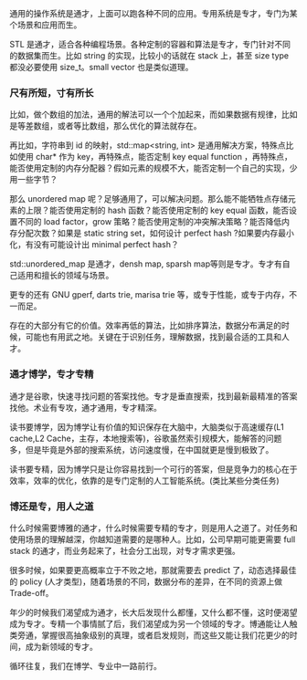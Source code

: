 通用的操作系统是通才，上面可以跑各种不同的应用。专用系统是专才，专门为某个场景和应用而生。

STL 是通才，适合各种编程场景。各种定制的容器和算法是专才，专门针对不同的数据集而生。比如 string 的实现，比较小的话就在 stack 上，甚至 size type 都没必要使用 size_t。small vector 也是类似道理。

### 尺有所短，寸有所长

比如，做个数组的加法，通用的解法可以一个个加起来，而如果数据有规律，比如是等差数组，或者等比数组，那么优化的算法就存在。

再比如，字符串到 id 的映射，std::map<string, int> 是通用解决方案，特殊点比如使用 char* 作为 key，再特殊点，能否定制 key equal function ，再特殊点，能否使用定制的内存分配器？假如元素的规模不大，能否定制一个自己的实现，少用一些字节？

那么 unordered map 呢？足够通用了，可以解决问题。那么能不能牺牲点存储元素的上限？能否使用定制的 hash 函数？能否使用定制的 key equal 函数，能否设置不同的 load factor，grow 策略？能否使用定制的冲突解决策略？能否降低内存分配次数？如果是 static string set，如何设计 perfect hash ?如果要内存最小化，有没有可能设计出 minimal perfect hash？

std::unordered_map 是通才，densh map, sparsh map等则是专才。专才有自己适用和擅长的领域与场景。

更专的还有 GNU gperf, darts trie, marisa trie 等，或专于性能，或专于内存，不一而足。

存在的大部分有它的价值。效率再低的算法，比如排序算法，数据分布满足的时候，可能也有用武之地。关键在于识别任务，理解数据，找到最合适的工具和人才。

### 通才博学，专才专精

通才是谷歌，快速寻找问题的答案找他。专才是垂直搜索，找到最新最精准的答案找他。术业有专攻，通才通用，专才精深。

读书要博学，因为博学让有价值的知识保存在大脑中，大脑类似于高速缓存(L1 cache,L2 Cache，主存，本地搜索等)，谷歌虽然索引规模大，能解答的问题多，但是毕竟是外部的搜索系统，访问速度慢，在中国就更是慢到极致了。

读书要专精，因为博学只是让你容易找到一个可行的答案，但是竞争力的核心在于效率，效率的优化，依靠的是专门定制的人工智能系统。(类比某些分类任务)

### 博还是专，用人之道

什么时候需要博雅的通才，什么时候需要专精的专才，则是用人之道了。对任务和使用场景的理解越深，你越知道需要的是哪种人。比如，公司早期可能更需要 full stack 的通才，而业务起来了，社会分工出现，对专才需求更强。

很多时候，如果要更高概率立于不败之地，那就需要去 predict 了，动态选择最佳的 policy (人才类型)，随着场景的不同，数据分布的差异，在不同的资源上做Trade-off。

年少的时候我们渴望成为通才，长大后发现什么都懂，又什么都不懂，这时便渴望成为专才。专精一个事情腻了后，我们渴望成为另一个领域的专才。博通能让人触类旁通，掌握很高抽象级别的真理，或者启发规则，而这些又能让我们花更少的时间，成为新领域的专才。

循环往复，我们在博学、专业中一路前行。
<!--stackedit_data:
eyJoaXN0b3J5IjpbLTU2NzY3OTM1NV19
-->